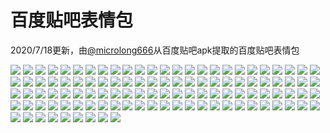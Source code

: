 # 百度贴吧表情包

2020/7/18更新，由[@microlong666](https://github.com/microlong666)从百度贴吧apk提取的百度贴吧表情包

![](https://cdn.jsdelivr.net/gh/2x-ercha/twikoo-magic@1.0/image/Tieba-New/image_emoticon.png)
![](https://cdn.jsdelivr.net/gh/2x-ercha/twikoo-magic@1.0/image/Tieba-New/image_emoticon10.png)
![](https://cdn.jsdelivr.net/gh/2x-ercha/twikoo-magic@1.0/image/Tieba-New/image_emoticon100.png)
![](https://cdn.jsdelivr.net/gh/2x-ercha/twikoo-magic@1.0/image/Tieba-New/image_emoticon101.png)
![](https://cdn.jsdelivr.net/gh/2x-ercha/twikoo-magic@1.0/image/Tieba-New/image_emoticon102.png)
![](https://cdn.jsdelivr.net/gh/2x-ercha/twikoo-magic@1.0/image/Tieba-New/image_emoticon103.png)
![](https://cdn.jsdelivr.net/gh/2x-ercha/twikoo-magic@1.0/image/Tieba-New/image_emoticon104.png)
![](https://cdn.jsdelivr.net/gh/2x-ercha/twikoo-magic@1.0/image/Tieba-New/image_emoticon105.png)
![](https://cdn.jsdelivr.net/gh/2x-ercha/twikoo-magic@1.0/image/Tieba-New/image_emoticon106.png)
![](https://cdn.jsdelivr.net/gh/2x-ercha/twikoo-magic@1.0/image/Tieba-New/image_emoticon107.png)
![](https://cdn.jsdelivr.net/gh/2x-ercha/twikoo-magic@1.0/image/Tieba-New/image_emoticon108.png)
![](https://cdn.jsdelivr.net/gh/2x-ercha/twikoo-magic@1.0/image/Tieba-New/image_emoticon109.png)
![](https://cdn.jsdelivr.net/gh/2x-ercha/twikoo-magic@1.0/image/Tieba-New/image_emoticon11.png)
![](https://cdn.jsdelivr.net/gh/2x-ercha/twikoo-magic@1.0/image/Tieba-New/image_emoticon110.png)
![](https://cdn.jsdelivr.net/gh/2x-ercha/twikoo-magic@1.0/image/Tieba-New/image_emoticon111.png)
![](https://cdn.jsdelivr.net/gh/2x-ercha/twikoo-magic@1.0/image/Tieba-New/image_emoticon112.png)
![](https://cdn.jsdelivr.net/gh/2x-ercha/twikoo-magic@1.0/image/Tieba-New/image_emoticon113.png)
![](https://cdn.jsdelivr.net/gh/2x-ercha/twikoo-magic@1.0/image/Tieba-New/image_emoticon114.png)
![](https://cdn.jsdelivr.net/gh/2x-ercha/twikoo-magic@1.0/image/Tieba-New/image_emoticon115.png)
![](https://cdn.jsdelivr.net/gh/2x-ercha/twikoo-magic@1.0/image/Tieba-New/image_emoticon116.png)
![](https://cdn.jsdelivr.net/gh/2x-ercha/twikoo-magic@1.0/image/Tieba-New/image_emoticon117.png)
![](https://cdn.jsdelivr.net/gh/2x-ercha/twikoo-magic@1.0/image/Tieba-New/image_emoticon118.png)
![](https://cdn.jsdelivr.net/gh/2x-ercha/twikoo-magic@1.0/image/Tieba-New/image_emoticon119.png)
![](https://cdn.jsdelivr.net/gh/2x-ercha/twikoo-magic@1.0/image/Tieba-New/image_emoticon12.png)
![](https://cdn.jsdelivr.net/gh/2x-ercha/twikoo-magic@1.0/image/Tieba-New/image_emoticon120.png)
![](https://cdn.jsdelivr.net/gh/2x-ercha/twikoo-magic@1.0/image/Tieba-New/image_emoticon121.png)
![](https://cdn.jsdelivr.net/gh/2x-ercha/twikoo-magic@1.0/image/Tieba-New/image_emoticon122.png)
![](https://cdn.jsdelivr.net/gh/2x-ercha/twikoo-magic@1.0/image/Tieba-New/image_emoticon123.png)
![](https://cdn.jsdelivr.net/gh/2x-ercha/twikoo-magic@1.0/image/Tieba-New/image_emoticon124.png)
![](https://cdn.jsdelivr.net/gh/2x-ercha/twikoo-magic@1.0/image/Tieba-New/image_emoticon13.png)
![](https://cdn.jsdelivr.net/gh/2x-ercha/twikoo-magic@1.0/image/Tieba-New/image_emoticon14.png)
![](https://cdn.jsdelivr.net/gh/2x-ercha/twikoo-magic@1.0/image/Tieba-New/image_emoticon15.png)
![](https://cdn.jsdelivr.net/gh/2x-ercha/twikoo-magic@1.0/image/Tieba-New/image_emoticon16.png)
![](https://cdn.jsdelivr.net/gh/2x-ercha/twikoo-magic@1.0/image/Tieba-New/image_emoticon17.png)
![](https://cdn.jsdelivr.net/gh/2x-ercha/twikoo-magic@1.0/image/Tieba-New/image_emoticon18.png)
![](https://cdn.jsdelivr.net/gh/2x-ercha/twikoo-magic@1.0/image/Tieba-New/image_emoticon19.png)
![](https://cdn.jsdelivr.net/gh/2x-ercha/twikoo-magic@1.0/image/Tieba-New/image_emoticon2.png)
![](https://cdn.jsdelivr.net/gh/2x-ercha/twikoo-magic@1.0/image/Tieba-New/image_emoticon20.png)
![](https://cdn.jsdelivr.net/gh/2x-ercha/twikoo-magic@1.0/image/Tieba-New/image_emoticon21.png)
![](https://cdn.jsdelivr.net/gh/2x-ercha/twikoo-magic@1.0/image/Tieba-New/image_emoticon22.png)
![](https://cdn.jsdelivr.net/gh/2x-ercha/twikoo-magic@1.0/image/Tieba-New/image_emoticon23.png)
![](https://cdn.jsdelivr.net/gh/2x-ercha/twikoo-magic@1.0/image/Tieba-New/image_emoticon24.png)
![](https://cdn.jsdelivr.net/gh/2x-ercha/twikoo-magic@1.0/image/Tieba-New/image_emoticon25.png)
![](https://cdn.jsdelivr.net/gh/2x-ercha/twikoo-magic@1.0/image/Tieba-New/image_emoticon26.png)
![](https://cdn.jsdelivr.net/gh/2x-ercha/twikoo-magic@1.0/image/Tieba-New/image_emoticon27.png)
![](https://cdn.jsdelivr.net/gh/2x-ercha/twikoo-magic@1.0/image/Tieba-New/image_emoticon28.png)
![](https://cdn.jsdelivr.net/gh/2x-ercha/twikoo-magic@1.0/image/Tieba-New/image_emoticon29.png)
![](https://cdn.jsdelivr.net/gh/2x-ercha/twikoo-magic@1.0/image/Tieba-New/image_emoticon3.png)
![](https://cdn.jsdelivr.net/gh/2x-ercha/twikoo-magic@1.0/image/Tieba-New/image_emoticon30.png)
![](https://cdn.jsdelivr.net/gh/2x-ercha/twikoo-magic@1.0/image/Tieba-New/image_emoticon31.png)
![](https://cdn.jsdelivr.net/gh/2x-ercha/twikoo-magic@1.0/image/Tieba-New/image_emoticon32.png)
![](https://cdn.jsdelivr.net/gh/2x-ercha/twikoo-magic@1.0/image/Tieba-New/image_emoticon33.png)
![](https://cdn.jsdelivr.net/gh/2x-ercha/twikoo-magic@1.0/image/Tieba-New/image_emoticon34.png)
![](https://cdn.jsdelivr.net/gh/2x-ercha/twikoo-magic@1.0/image/Tieba-New/image_emoticon35.png)
![](https://cdn.jsdelivr.net/gh/2x-ercha/twikoo-magic@1.0/image/Tieba-New/image_emoticon36.png)
![](https://cdn.jsdelivr.net/gh/2x-ercha/twikoo-magic@1.0/image/Tieba-New/image_emoticon37.png)
![](https://cdn.jsdelivr.net/gh/2x-ercha/twikoo-magic@1.0/image/Tieba-New/image_emoticon38.png)
![](https://cdn.jsdelivr.net/gh/2x-ercha/twikoo-magic@1.0/image/Tieba-New/image_emoticon39.png)
![](https://cdn.jsdelivr.net/gh/2x-ercha/twikoo-magic@1.0/image/Tieba-New/image_emoticon4.png)
![](https://cdn.jsdelivr.net/gh/2x-ercha/twikoo-magic@1.0/image/Tieba-New/image_emoticon40.png)
![](https://cdn.jsdelivr.net/gh/2x-ercha/twikoo-magic@1.0/image/Tieba-New/image_emoticon41.png)
![](https://cdn.jsdelivr.net/gh/2x-ercha/twikoo-magic@1.0/image/Tieba-New/image_emoticon42.png)
![](https://cdn.jsdelivr.net/gh/2x-ercha/twikoo-magic@1.0/image/Tieba-New/image_emoticon43.png)
![](https://cdn.jsdelivr.net/gh/2x-ercha/twikoo-magic@1.0/image/Tieba-New/image_emoticon44.png)
![](https://cdn.jsdelivr.net/gh/2x-ercha/twikoo-magic@1.0/image/Tieba-New/image_emoticon45.png)
![](https://cdn.jsdelivr.net/gh/2x-ercha/twikoo-magic@1.0/image/Tieba-New/image_emoticon46.png)
![](https://cdn.jsdelivr.net/gh/2x-ercha/twikoo-magic@1.0/image/Tieba-New/image_emoticon47.png)
![](https://cdn.jsdelivr.net/gh/2x-ercha/twikoo-magic@1.0/image/Tieba-New/image_emoticon48.png)
![](https://cdn.jsdelivr.net/gh/2x-ercha/twikoo-magic@1.0/image/Tieba-New/image_emoticon49.png)
![](https://cdn.jsdelivr.net/gh/2x-ercha/twikoo-magic@1.0/image/Tieba-New/image_emoticon5.png)
![](https://cdn.jsdelivr.net/gh/2x-ercha/twikoo-magic@1.0/image/Tieba-New/image_emoticon50.png)
![](https://cdn.jsdelivr.net/gh/2x-ercha/twikoo-magic@1.0/image/Tieba-New/image_emoticon6.png)
![](https://cdn.jsdelivr.net/gh/2x-ercha/twikoo-magic@1.0/image/Tieba-New/image_emoticon66.png)
![](https://cdn.jsdelivr.net/gh/2x-ercha/twikoo-magic@1.0/image/Tieba-New/image_emoticon67.png)
![](https://cdn.jsdelivr.net/gh/2x-ercha/twikoo-magic@1.0/image/Tieba-New/image_emoticon68.png)
![](https://cdn.jsdelivr.net/gh/2x-ercha/twikoo-magic@1.0/image/Tieba-New/image_emoticon69.png)
![](https://cdn.jsdelivr.net/gh/2x-ercha/twikoo-magic@1.0/image/Tieba-New/image_emoticon7.png)
![](https://cdn.jsdelivr.net/gh/2x-ercha/twikoo-magic@1.0/image/Tieba-New/image_emoticon70.png)
![](https://cdn.jsdelivr.net/gh/2x-ercha/twikoo-magic@1.0/image/Tieba-New/image_emoticon71.png)
![](https://cdn.jsdelivr.net/gh/2x-ercha/twikoo-magic@1.0/image/Tieba-New/image_emoticon72.png)
![](https://cdn.jsdelivr.net/gh/2x-ercha/twikoo-magic@1.0/image/Tieba-New/image_emoticon73.png)
![](https://cdn.jsdelivr.net/gh/2x-ercha/twikoo-magic@1.0/image/Tieba-New/image_emoticon74.png)
![](https://cdn.jsdelivr.net/gh/2x-ercha/twikoo-magic@1.0/image/Tieba-New/image_emoticon75.png)
![](https://cdn.jsdelivr.net/gh/2x-ercha/twikoo-magic@1.0/image/Tieba-New/image_emoticon76.png)
![](https://cdn.jsdelivr.net/gh/2x-ercha/twikoo-magic@1.0/image/Tieba-New/image_emoticon77.png)
![](https://cdn.jsdelivr.net/gh/2x-ercha/twikoo-magic@1.0/image/Tieba-New/image_emoticon78.png)
![](https://cdn.jsdelivr.net/gh/2x-ercha/twikoo-magic@1.0/image/Tieba-New/image_emoticon79.png)
![](https://cdn.jsdelivr.net/gh/2x-ercha/twikoo-magic@1.0/image/Tieba-New/image_emoticon8.png)
![](https://cdn.jsdelivr.net/gh/2x-ercha/twikoo-magic@1.0/image/Tieba-New/image_emoticon80.png)
![](https://cdn.jsdelivr.net/gh/2x-ercha/twikoo-magic@1.0/image/Tieba-New/image_emoticon81.png)
![](https://cdn.jsdelivr.net/gh/2x-ercha/twikoo-magic@1.0/image/Tieba-New/image_emoticon82.png)
![](https://cdn.jsdelivr.net/gh/2x-ercha/twikoo-magic@1.0/image/Tieba-New/image_emoticon83.png)
![](https://cdn.jsdelivr.net/gh/2x-ercha/twikoo-magic@1.0/image/Tieba-New/image_emoticon84.png)
![](https://cdn.jsdelivr.net/gh/2x-ercha/twikoo-magic@1.0/image/Tieba-New/image_emoticon85.png)
![](https://cdn.jsdelivr.net/gh/2x-ercha/twikoo-magic@1.0/image/Tieba-New/image_emoticon86.png)
![](https://cdn.jsdelivr.net/gh/2x-ercha/twikoo-magic@1.0/image/Tieba-New/image_emoticon87.png)
![](https://cdn.jsdelivr.net/gh/2x-ercha/twikoo-magic@1.0/image/Tieba-New/image_emoticon88.png)
![](https://cdn.jsdelivr.net/gh/2x-ercha/twikoo-magic@1.0/image/Tieba-New/image_emoticon89.png)
![](https://cdn.jsdelivr.net/gh/2x-ercha/twikoo-magic@1.0/image/Tieba-New/image_emoticon9.png)
![](https://cdn.jsdelivr.net/gh/2x-ercha/twikoo-magic@1.0/image/Tieba-New/image_emoticon90.png)
![](https://cdn.jsdelivr.net/gh/2x-ercha/twikoo-magic@1.0/image/Tieba-New/image_emoticon91.png)
![](https://cdn.jsdelivr.net/gh/2x-ercha/twikoo-magic@1.0/image/Tieba-New/image_emoticon92.png)
![](https://cdn.jsdelivr.net/gh/2x-ercha/twikoo-magic@1.0/image/Tieba-New/image_emoticon93.png)
![](https://cdn.jsdelivr.net/gh/2x-ercha/twikoo-magic@1.0/image/Tieba-New/image_emoticon94.png)
![](https://cdn.jsdelivr.net/gh/2x-ercha/twikoo-magic@1.0/image/Tieba-New/image_emoticon95.png)
![](https://cdn.jsdelivr.net/gh/2x-ercha/twikoo-magic@1.0/image/Tieba-New/image_emoticon96.png)
![](https://cdn.jsdelivr.net/gh/2x-ercha/twikoo-magic@1.0/image/Tieba-New/image_emoticon97.png)
![](https://cdn.jsdelivr.net/gh/2x-ercha/twikoo-magic@1.0/image/Tieba-New/image_emoticon98.png)
![](https://cdn.jsdelivr.net/gh/2x-ercha/twikoo-magic@1.0/image/Tieba-New/image_emoticon99.png)
